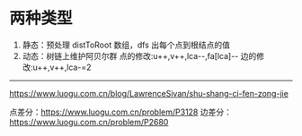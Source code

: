 # 两种类型

1. 静态：预处理 distToRoot 数组，dfs 出每个点到根结点的值
2. 动态：树链上维护阿贝尔群
   点的修改:u++,v++,lca--,fa[lca]--
   边的修改:u++,v++,lca-=2

---

https://www.luogu.com.cn/blog/LawrenceSivan/shu-shang-ci-fen-zong-jie

点差分：https://www.luogu.com.cn/problem/P3128
边差分：https://www.luogu.com.cn/problem/P2680
